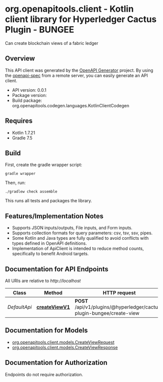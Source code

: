 # org.openapitools.client - Kotlin client library for Hyperledger Cactus Plugin - BUNGEE

Can create blockchain views of a fabric ledger

## Overview
This API client was generated by the [OpenAPI Generator](https://openapi-generator.tech) project.  By using the [openapi-spec](https://github.com/OAI/OpenAPI-Specification) from a remote server, you can easily generate an API client.

- API version: 0.0.1
- Package version: 
- Build package: org.openapitools.codegen.languages.KotlinClientCodegen

## Requires

* Kotlin 1.7.21
* Gradle 7.5

## Build

First, create the gradle wrapper script:

```
gradle wrapper
```

Then, run:

```
./gradlew check assemble
```

This runs all tests and packages the library.

## Features/Implementation Notes

* Supports JSON inputs/outputs, File inputs, and Form inputs.
* Supports collection formats for query parameters: csv, tsv, ssv, pipes.
* Some Kotlin and Java types are fully qualified to avoid conflicts with types defined in OpenAPI definitions.
* Implementation of ApiClient is intended to reduce method counts, specifically to benefit Android targets.

<a id="documentation-for-api-endpoints"></a>
## Documentation for API Endpoints

All URIs are relative to *http://localhost*

Class | Method | HTTP request | Description
------------ | ------------- | ------------- | -------------
*DefaultApi* | [**createViewV1**](docs/DefaultApi.md#createviewv1) | **POST** /api/v1/plugins/@hyperledger/cactus-plugin-bungee/create-view | Creates a Blockchain View.


<a id="documentation-for-models"></a>
## Documentation for Models

 - [org.openapitools.client.models.CreateViewRequest](docs/CreateViewRequest.md)
 - [org.openapitools.client.models.CreateViewResponse](docs/CreateViewResponse.md)


<a id="documentation-for-authorization"></a>
## Documentation for Authorization

Endpoints do not require authorization.

